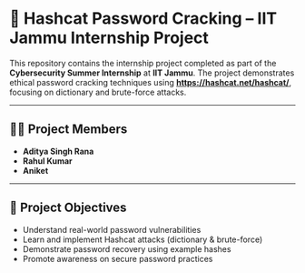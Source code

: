 # 🔐 Hashcat Password Cracking – IIT Jammu Internship Project

This repository contains the internship project completed as part of the **Cybersecurity Summer Internship** at **IIT Jammu**. The project demonstrates ethical password cracking techniques using **https://hashcat.net/hashcat/**, focusing on dictionary and brute-force attacks.

---

## 👨‍💻 Project Members

- **Aditya Singh Rana**  
- **Rahul Kumar**  
- **Aniket**

---

## 🎯 Project Objectives

- Understand real-world password vulnerabilities  
- Learn and implement Hashcat attacks (dictionary & brute-force)  
- Demonstrate password recovery using example hashes  
- Promote awareness on secure password practices  



